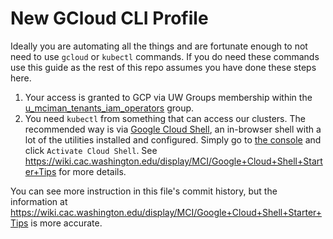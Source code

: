 # New GCloud CLI Profile

Ideally you are automating all the things and are fortunate enough to not need to use `gcloud` or `kubectl` commands.  If you do need these commands use this guide as the rest of this repo assumes you have done these steps here.


1. Your access is granted to GCP via UW Groups membership within the [u_mciman_tenants_iam_operators](https://groups.uw.edu/search/?name=u_mciman_tenants_iam&stem=&member=&owner=&type=effective&scope=one) group.
1. You need `kubectl` from something that can access our clusters. The recommended way is via 
   [Google Cloud Shell](https://cloud.google.com/shell/), an in-browser shell with a lot of the utilities installed
   and configured. Simply go to [the console](https://console.cloud.google.com/home/dashboard) and click
   `Activate Cloud Shell`. See https://wiki.cac.washington.edu/display/MCI/Google+Cloud+Shell+Starter+Tips for more details.

You can see more instruction in this file's commit history, but the information at https://wiki.cac.washington.edu/display/MCI/Google+Cloud+Shell+Starter+Tips is more accurate.
